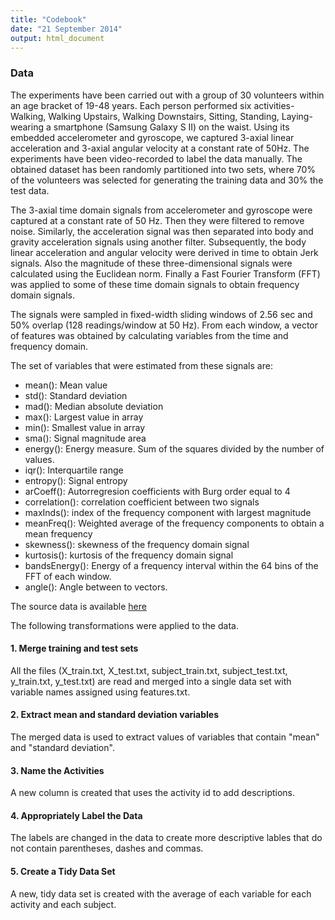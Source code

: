 ```yaml
---
title: "Codebook"
date: "21 September 2014"
output: html_document
---
```


### Data

The experiments have been carried out with a group of 30 volunteers within an age bracket of 19-48 years. Each person performed six activities- Walking, Walking Upstairs, Walking Downstairs, Sitting, Standing, Laying- wearing a smartphone (Samsung Galaxy S II) on the waist. Using its embedded accelerometer and gyroscope, we captured 3-axial linear acceleration and 3-axial angular velocity at a constant rate of 50Hz. The experiments have been video-recorded to label the data manually. The obtained dataset has been randomly partitioned into two sets, where 70% of the volunteers was selected for generating the training data and 30% the test data. 

The 3-axial time domain signals from accelerometer and gyroscope were captured at a constant rate of 50 Hz. Then they were filtered to remove noise. Similarly, the acceleration signal was then separated into body and gravity acceleration signals using another filter. Subsequently, the body linear acceleration and angular velocity were derived in time to obtain Jerk signals. Also the magnitude of these three-dimensional signals were calculated using the Euclidean norm. Finally a Fast Fourier Transform (FFT) was applied to some of these time domain signals to obtain frequency domain signals.

The signals were sampled in fixed-width sliding windows of 2.56 sec and 50% overlap (128 readings/window at 50 Hz). From each window, a vector of features was obtained by calculating variables from the time and frequency domain.

The set of variables that were estimated from these signals are:

+ mean(): Mean value
+ std(): Standard deviation
+ mad(): Median absolute deviation 
+ max(): Largest value in array
+ min(): Smallest value in array
+ sma(): Signal magnitude area
+ energy(): Energy measure. Sum of the squares divided by the number of values. 
+ iqr(): Interquartile range 
+ entropy(): Signal entropy
+ arCoeff(): Autorregresion coefficients with Burg order equal to 4
+ correlation(): correlation coefficient between two signals
+ maxInds(): index of the frequency component with largest magnitude
+ meanFreq(): Weighted average of the frequency components to obtain a mean frequency
+ skewness(): skewness of the frequency domain signal 
+ kurtosis(): kurtosis of the frequency domain signal 
+ bandsEnergy(): Energy of a frequency interval within the 64 bins of the FFT of each window.
+ angle(): Angle between to vectors.

The source data is available [here](https://d396qusza40orc.cloudfront.net/getdata%2Fprojectfiles%2FUCI%20HAR%20Dataset.zip)

The following transformations were applied to the data.

#### 1. Merge training and test sets

All the files (X_train.txt, X_test.txt, subject_train.txt, subject_test.txt, y_train.txt, y_test.txt) are read and merged into a single data set with variable names assigned using features.txt.

#### 2. Extract mean and standard deviation variables

The merged data is used to extract values of variables that contain "mean" and "standard deviation".

#### 3. Name the Activities

A new column is created that uses the activity id to add descriptions.

#### 4. Appropriately Label the Data 

The labels are changed in the data to create more descriptive lables that do not contain parentheses, dashes and commas.

#### 5. Create a Tidy Data Set

A new, tidy data set is created with the average of each variable for each activity and each subject.


